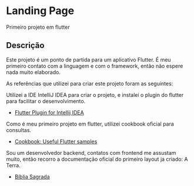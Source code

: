 # Landing Page

Primeiro projeto em flutter

## Descrição

Este projeto é um ponto de partida para um aplicativo Flutter. 
É meu primeiro contato com a linguagem e com o framework, então não espere nada muito elaborado.

As referências que utilizei para criar este projeto foram as seguintes:

Utilizei a IDE IntelliJ IDEA para criar o projeto, e instalei o plugin do flutter para facilitar o desenvolvimento.
- [Flutter Plugin for Intellij IDEA](https://plugins.jetbrains.com/plugin/13459-flutter-plugins)

Como é meu primeiro projeto em flutter, utilizei cookbook oficial para consultas.
- [Cookbook: Useful Flutter samples](https://docs.flutter.dev/cookbook)

Sou um desenvolvedor backend, contatos com frontend me assustam muito, então recorro a documentação oficial do primeiro layout ja criado: A Terra.
- [Bíblia Sagrada](https://www.bibliaon.com/genesis/1)